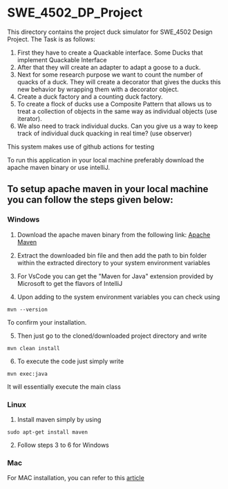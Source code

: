 # SWE_4502_DP_Project
This directory contains the project duck simulator for SWE_4502 Design Project. The Task is as follows:
1. First they have to create a Quackable interface. Some Ducks that implement Quackable
Interface
2. After that they will create an adapter to adapt a goose to a duck.
3. Next for some research purpose we want to count the number of quacks of a duck. They
will create a decorator that gives the ducks this new behavior by wrapping them with a
decorator object.
4. Create a duck factory and a counting duck factory.
5. To create a flock of ducks use a Composite Pattern that allows us to treat a collection of
objects in the same way as individual objects (use iterator).
6. We also need to track individual ducks. Can you give us a way to keep track of individual
duck quacking in real time? (use observer)

This system makes use of github actions for testing

To run this application in your local machine preferably download the apache maven binary or use intelliJ.

## To setup apache maven in your local machine you can follow the steps given below:

### Windows

1. Download the apache maven binary from the following link: [Apache Maven](https://maven.apache.org/download.cgi)

2. Extract the downloaded bin file and then add the path to bin folder within the extracted directory to your system environment variables

3. For VsCode you can get the "Maven for Java" extension provided by Microsoft to get the flavors of IntelliJ

4. Upon adding to the system environment variables you can check using 

```
mvn --version
```

To confirm your installation.

5. Then just go to the cloned/downloaded project directory and write 
```
mvn clean install
```

6. To execute the code just simply write
```
mvn exec:java
```
It will essentially execute the main class

### Linux

1. Install maven simply by using
```
sudo apt-get install maven
```

2. Follow steps 3 to 6 for Windows

### Mac

For MAC installation, you can refer to this [article](https://www.baeldung.com/install-maven-on-windows-linux-mac)
